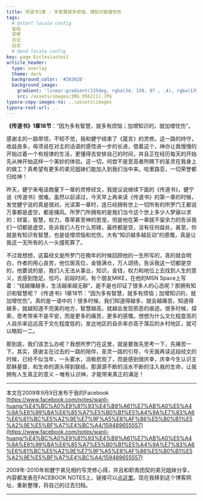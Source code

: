 ```yaml
---
title: 传道书1章 - 多智慧就多烦恼，增知识就增忧伤
tags: 
  # @start locale config
  圣经
  灵修
  日记
  旧文
  # @end locale config
key: page-Ecclesiastes1
article_header:
  type: overlay
  theme: dark
  background_color: '#203028'
  background_image:
    gradient: 'linear-gradient(135deg, rgba(34, 139, 87 , .4), rgba(139, 34, 139, .4))'
    src: /assets/images/IMG_9562[1].JPG
typora-copy-images-to: ..\assets\images
typora-root-url: ..
---
```


**《传道书》1章18节**：“因为多有智慧，就多有烦恼；加增知识的，就加增忧伤”。

<!--more-->

感谢主的一路带领，不知不觉，我和健宁结束了《箴言》的灵修。这一路的持守，收益良多，毋须说在对主的话语的感悟进一步的长进，借着这个，神亦让我慢慢的开始过着一个有规律的生活，更懂得去安排自己的时间，并且正在经历每天的开始先从神开始这样一个美妙的体验。这一切，何尝不是至高者所赐下的圣灵在我身上的做工？真希望有更多的弟兄姐妹们能加入到我们当中来。哈里路亚，一切荣誉都归给神！

昨天，健宁来电话商量下一章的灵修经文，我提议说继续下面的《传道书》，健宁说《传道书》很难。虽然以前读过，今天早上再来读《传道书》的第一章的时候，发觉健宁说的真是很对。光读第一章时，连已经拥有世上一切所有的所罗门王都说万事都是虚空，都是捕风。所罗门所拥有的是我们当今这个世上多少人梦寐以求的：财富，智慧，权力，尊荣甚至神的恩宠，但是他在第一章就不留余力的告诉我们一切都是虚空，告诉我们人在什么劳碌，最终都是空，没有任何益处，甚至，你就是有知识有智慧，也是徒增烦恼和忧伤，大有“知识越多越反动”的感慨，真是让我这一无所有的人一头撞死算了。

不过我想想，这篇经文是所罗门在晚年的时候回顾他的一生所写的，真的就会明白，作者的用心良苦，他位居高位，金银满仓，万人颂扬，告诉我这一切都是空的，他要说的是，我们人无法从事业，知识，金钱，权力和地位上去找到人生的意义，去感到饱足。恰巧，前段时间，有个朋友MIKE，在他的MSN Space上写着：“钱越赚越多，生活越来越无聊”，是不是也印证了很多人的心态呢？那拥有知识和智慧呢？《传道书》1章18节：“因为多有智慧，就多有烦恼；加增知识的，就加增忧伤”。真的是一语中的！很多时候，我们知道得越多，就会越痛苦。知道得越多，就越知道不完美的地方，智慧越高，就越会发现邪恶的痕迹。很多时候，探索，思考带来不是平安，而是更多的痛苦，更多的感慨。想想为什么文化程度高的人自杀率远远高于文化程度低的，发达地区的自杀率亦高于落后的乡村地区，就可以略知一二。

那到底，我们该怎么办呢？我想所罗门在这里，就是要我先思考一下，先痛苦一下。其实，感谢主在过去的一路的陪伴，圣灵一路的引导，今天我再读这段经文的时候，已经不似当年，一头雾水，消极悲观了，而是感到很庆幸，庆幸今生认识主耶稣基督，和生命的源头得到联结，那源源不断的活水不断的注入我的生命，让我拥有人生真正的意义 – 唯有认识神，才能带来真正的满足！

---

本文在2009年9月9日发布于我的Facebook [https://www.facebook.com/notes/wanli-huang/%E4%BC%A0%E9%81%93%E4%B9%A61%E7%AB%A0%E5%A4%9A%E6%99%BA%E6%85%A7%E5%B0%B1%E5%A4%9A%E7%83%A6%E6%81%BC%E5%A2%9E%E7%9F%A5%E8%AF%86%E5%B0%B1%E5%A2%9E%E5%BF%A7%E4%BC%A4/159489655557](https://www.facebook.com/notes/wanli-huang/%E4%BC%A0%E9%81%93%E4%B9%A61%E7%AB%A0%E5%A4%9A%E6%99%BA%E6%85%A7%E5%B0%B1%E5%A4%9A%E7%83%A6%E6%81%BC%E5%A2%9E%E7%9F%A5%E8%AF%86%E5%B0%B1%E5%A2%9E%E5%BF%A7%E4%BC%A4/159489655557)

2009年-2010年和健宁弟兄相约写灵修心得，并且和职青团契的弟兄姐妹分享，内容都发表在FACEBOOK NOTES上，链接可以[点这里](https://www.facebook.com/wanli.huang/notes)。现在我移到这个博客网址，重新整理，将自己的过去归档。

---



